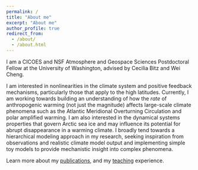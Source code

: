 ```yaml
---
permalink: /
title: "About me"
excerpt: "About me"
author_profile: true
redirect_from: 
  - /about/
  - /about.html
---
```


I am a CICOES and NSF Atmosphere and Geospace Sciences Postdoctoral Fellow at the University of Washington, advised by Cecilia Bitz and Wei Cheng.

I am interested in nonlinearities in the climate system and positive feedback mechanisms, particularly those that apply to the high latitudes. Currently, I am working towards building an understanding of how the _rate_ of anthropogenic warming (not just the magnitude) affects large-scale climate phenomena such as the Atlantic Meridional Overturning Circulation and polar amplified warming. I am also interested in the dynamical systems properties that govern Arctic sea ice and may influence its potential for abrupt disappearance in a warming climate. I broadly tend towards a hierarchical modeling approach in my research, seeking inspiration from observations and realistic climate model output and implementing simple toy models to provide mechanistic insight into complex phenomena. 

Learn more about my [publications](https://camillehankel.github.io/publications/), and my [teaching](https://camillehankel.github.io/teaching/) experience.
